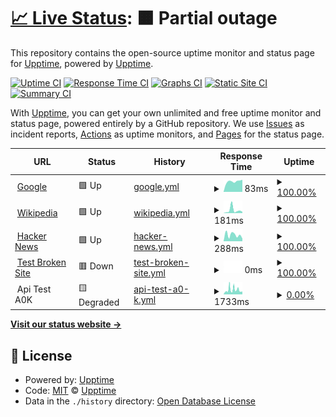 # [📈 Live Status](https://upptime.github.io/upptime): <!--live status--> **🟧 Partial outage**

This repository contains the open-source uptime monitor and status page for [Upptime](https://upptime.js.org), powered by [Upptime](https://github.com/upptime/upptime).

[![Uptime CI](https://github.com/tryadelion/StatusTest/workflows/Uptime%20CI/badge.svg)](https://github.com/tryadelion/StatusTest/actions?query=workflow%3A%22Uptime+CI%22)
[![Response Time CI](https://github.com/tryadelion/StatusTest/workflows/Response%20Time%20CI/badge.svg)](https://github.com/tryadelion/StatusTest/actions?query=workflow%3A%22Response+Time+CI%22)
[![Graphs CI](https://github.com/tryadelion/StatusTest/workflows/Graphs%20CI/badge.svg)](https://github.com/tryadelion/StatusTest/actions?query=workflow%3A%22Graphs+CI%22)
[![Static Site CI](https://github.com/tryadelion/StatusTest/workflows/Static%20Site%20CI/badge.svg)](https://github.com/tryadelion/StatusTest/actions?query=workflow%3A%22Static+Site+CI%22)
[![Summary CI](https://github.com/tryadelion/StatusTest/workflows/Summary%20CI/badge.svg)](https://github.com/tryadelion/StatusTest/actions?query=workflow%3A%22Summary+CI%22)

With [Upptime](https://upptime.js.org), you can get your own unlimited and free uptime monitor and status page, powered entirely by a GitHub repository. We use [Issues](https://github.com/upptime/upptime/issues) as incident reports, [Actions](https://github.com/tryadelion/StatusTest/actions) as uptime monitors, and [Pages](https://upptime.github.io/upptime) for the status page.

<!--start: status pages-->
<!-- This summary is generated by Upptime (https://github.com/upptime/upptime) -->
<!-- Do not edit this manually, your changes will be overwritten -->
<!-- prettier-ignore -->
| URL | Status | History | Response Time | Uptime |
| --- | ------ | ------- | ------------- | ------ |
| <img alt="" src="https://icons.duckduckgo.com/ip3/www.google.com.ico" height="13"> [Google](https://www.google.com) | 🟩 Up | [google.yml](https://github.com/tryadelion/StatusTest/commits/HEAD/history/google.yml) | <details><summary><img alt="Response time graph" src="./graphs/google/response-time-week.png" height="20"> 83ms</summary><br><a href="https://tryadelion.github.io/StatusTest/history/google"><img alt="Response time 107" src="https://img.shields.io/endpoint?url=https%3A%2F%2Fraw.githubusercontent.com%2Ftryadelion%2FStatusTest%2FHEAD%2Fapi%2Fgoogle%2Fresponse-time.json"></a><br><a href="https://tryadelion.github.io/StatusTest/history/google"><img alt="24-hour response time 96" src="https://img.shields.io/endpoint?url=https%3A%2F%2Fraw.githubusercontent.com%2Ftryadelion%2FStatusTest%2FHEAD%2Fapi%2Fgoogle%2Fresponse-time-day.json"></a><br><a href="https://tryadelion.github.io/StatusTest/history/google"><img alt="7-day response time 83" src="https://img.shields.io/endpoint?url=https%3A%2F%2Fraw.githubusercontent.com%2Ftryadelion%2FStatusTest%2FHEAD%2Fapi%2Fgoogle%2Fresponse-time-week.json"></a><br><a href="https://tryadelion.github.io/StatusTest/history/google"><img alt="30-day response time 138" src="https://img.shields.io/endpoint?url=https%3A%2F%2Fraw.githubusercontent.com%2Ftryadelion%2FStatusTest%2FHEAD%2Fapi%2Fgoogle%2Fresponse-time-month.json"></a><br><a href="https://tryadelion.github.io/StatusTest/history/google"><img alt="1-year response time 112" src="https://img.shields.io/endpoint?url=https%3A%2F%2Fraw.githubusercontent.com%2Ftryadelion%2FStatusTest%2FHEAD%2Fapi%2Fgoogle%2Fresponse-time-year.json"></a></details> | <details><summary><a href="https://tryadelion.github.io/StatusTest/history/google">100.00%</a></summary><a href="https://tryadelion.github.io/StatusTest/history/google"><img alt="All-time uptime 100.00%" src="https://img.shields.io/endpoint?url=https%3A%2F%2Fraw.githubusercontent.com%2Ftryadelion%2FStatusTest%2FHEAD%2Fapi%2Fgoogle%2Fuptime.json"></a><br><a href="https://tryadelion.github.io/StatusTest/history/google"><img alt="24-hour uptime 100.00%" src="https://img.shields.io/endpoint?url=https%3A%2F%2Fraw.githubusercontent.com%2Ftryadelion%2FStatusTest%2FHEAD%2Fapi%2Fgoogle%2Fuptime-day.json"></a><br><a href="https://tryadelion.github.io/StatusTest/history/google"><img alt="7-day uptime 100.00%" src="https://img.shields.io/endpoint?url=https%3A%2F%2Fraw.githubusercontent.com%2Ftryadelion%2FStatusTest%2FHEAD%2Fapi%2Fgoogle%2Fuptime-week.json"></a><br><a href="https://tryadelion.github.io/StatusTest/history/google"><img alt="30-day uptime 100.00%" src="https://img.shields.io/endpoint?url=https%3A%2F%2Fraw.githubusercontent.com%2Ftryadelion%2FStatusTest%2FHEAD%2Fapi%2Fgoogle%2Fuptime-month.json"></a><br><a href="https://tryadelion.github.io/StatusTest/history/google"><img alt="1-year uptime 99.99%" src="https://img.shields.io/endpoint?url=https%3A%2F%2Fraw.githubusercontent.com%2Ftryadelion%2FStatusTest%2FHEAD%2Fapi%2Fgoogle%2Fuptime-year.json"></a></details>
| <img alt="" src="https://icons.duckduckgo.com/ip3/en.wikipedia.org.ico" height="13"> [Wikipedia](https://en.wikipedia.org) | 🟩 Up | [wikipedia.yml](https://github.com/tryadelion/StatusTest/commits/HEAD/history/wikipedia.yml) | <details><summary><img alt="Response time graph" src="./graphs/wikipedia/response-time-week.png" height="20"> 181ms</summary><br><a href="https://tryadelion.github.io/StatusTest/history/wikipedia"><img alt="Response time 218" src="https://img.shields.io/endpoint?url=https%3A%2F%2Fraw.githubusercontent.com%2Ftryadelion%2FStatusTest%2FHEAD%2Fapi%2Fwikipedia%2Fresponse-time.json"></a><br><a href="https://tryadelion.github.io/StatusTest/history/wikipedia"><img alt="24-hour response time 82" src="https://img.shields.io/endpoint?url=https%3A%2F%2Fraw.githubusercontent.com%2Ftryadelion%2FStatusTest%2FHEAD%2Fapi%2Fwikipedia%2Fresponse-time-day.json"></a><br><a href="https://tryadelion.github.io/StatusTest/history/wikipedia"><img alt="7-day response time 181" src="https://img.shields.io/endpoint?url=https%3A%2F%2Fraw.githubusercontent.com%2Ftryadelion%2FStatusTest%2FHEAD%2Fapi%2Fwikipedia%2Fresponse-time-week.json"></a><br><a href="https://tryadelion.github.io/StatusTest/history/wikipedia"><img alt="30-day response time 134" src="https://img.shields.io/endpoint?url=https%3A%2F%2Fraw.githubusercontent.com%2Ftryadelion%2FStatusTest%2FHEAD%2Fapi%2Fwikipedia%2Fresponse-time-month.json"></a><br><a href="https://tryadelion.github.io/StatusTest/history/wikipedia"><img alt="1-year response time 221" src="https://img.shields.io/endpoint?url=https%3A%2F%2Fraw.githubusercontent.com%2Ftryadelion%2FStatusTest%2FHEAD%2Fapi%2Fwikipedia%2Fresponse-time-year.json"></a></details> | <details><summary><a href="https://tryadelion.github.io/StatusTest/history/wikipedia">100.00%</a></summary><a href="https://tryadelion.github.io/StatusTest/history/wikipedia"><img alt="All-time uptime 100.00%" src="https://img.shields.io/endpoint?url=https%3A%2F%2Fraw.githubusercontent.com%2Ftryadelion%2FStatusTest%2FHEAD%2Fapi%2Fwikipedia%2Fuptime.json"></a><br><a href="https://tryadelion.github.io/StatusTest/history/wikipedia"><img alt="24-hour uptime 100.00%" src="https://img.shields.io/endpoint?url=https%3A%2F%2Fraw.githubusercontent.com%2Ftryadelion%2FStatusTest%2FHEAD%2Fapi%2Fwikipedia%2Fuptime-day.json"></a><br><a href="https://tryadelion.github.io/StatusTest/history/wikipedia"><img alt="7-day uptime 100.00%" src="https://img.shields.io/endpoint?url=https%3A%2F%2Fraw.githubusercontent.com%2Ftryadelion%2FStatusTest%2FHEAD%2Fapi%2Fwikipedia%2Fuptime-week.json"></a><br><a href="https://tryadelion.github.io/StatusTest/history/wikipedia"><img alt="30-day uptime 100.00%" src="https://img.shields.io/endpoint?url=https%3A%2F%2Fraw.githubusercontent.com%2Ftryadelion%2FStatusTest%2FHEAD%2Fapi%2Fwikipedia%2Fuptime-month.json"></a><br><a href="https://tryadelion.github.io/StatusTest/history/wikipedia"><img alt="1-year uptime 100.00%" src="https://img.shields.io/endpoint?url=https%3A%2F%2Fraw.githubusercontent.com%2Ftryadelion%2FStatusTest%2FHEAD%2Fapi%2Fwikipedia%2Fuptime-year.json"></a></details>
| <img alt="" src="https://icons.duckduckgo.com/ip3/news.ycombinator.com.ico" height="13"> [Hacker News](https://news.ycombinator.com) | 🟩 Up | [hacker-news.yml](https://github.com/tryadelion/StatusTest/commits/HEAD/history/hacker-news.yml) | <details><summary><img alt="Response time graph" src="./graphs/hacker-news/response-time-week.png" height="20"> 288ms</summary><br><a href="https://tryadelion.github.io/StatusTest/history/hacker-news"><img alt="Response time 301" src="https://img.shields.io/endpoint?url=https%3A%2F%2Fraw.githubusercontent.com%2Ftryadelion%2FStatusTest%2FHEAD%2Fapi%2Fhacker-news%2Fresponse-time.json"></a><br><a href="https://tryadelion.github.io/StatusTest/history/hacker-news"><img alt="24-hour response time 122" src="https://img.shields.io/endpoint?url=https%3A%2F%2Fraw.githubusercontent.com%2Ftryadelion%2FStatusTest%2FHEAD%2Fapi%2Fhacker-news%2Fresponse-time-day.json"></a><br><a href="https://tryadelion.github.io/StatusTest/history/hacker-news"><img alt="7-day response time 288" src="https://img.shields.io/endpoint?url=https%3A%2F%2Fraw.githubusercontent.com%2Ftryadelion%2FStatusTest%2FHEAD%2Fapi%2Fhacker-news%2Fresponse-time-week.json"></a><br><a href="https://tryadelion.github.io/StatusTest/history/hacker-news"><img alt="30-day response time 288" src="https://img.shields.io/endpoint?url=https%3A%2F%2Fraw.githubusercontent.com%2Ftryadelion%2FStatusTest%2FHEAD%2Fapi%2Fhacker-news%2Fresponse-time-month.json"></a><br><a href="https://tryadelion.github.io/StatusTest/history/hacker-news"><img alt="1-year response time 302" src="https://img.shields.io/endpoint?url=https%3A%2F%2Fraw.githubusercontent.com%2Ftryadelion%2FStatusTest%2FHEAD%2Fapi%2Fhacker-news%2Fresponse-time-year.json"></a></details> | <details><summary><a href="https://tryadelion.github.io/StatusTest/history/hacker-news">100.00%</a></summary><a href="https://tryadelion.github.io/StatusTest/history/hacker-news"><img alt="All-time uptime 99.94%" src="https://img.shields.io/endpoint?url=https%3A%2F%2Fraw.githubusercontent.com%2Ftryadelion%2FStatusTest%2FHEAD%2Fapi%2Fhacker-news%2Fuptime.json"></a><br><a href="https://tryadelion.github.io/StatusTest/history/hacker-news"><img alt="24-hour uptime 100.00%" src="https://img.shields.io/endpoint?url=https%3A%2F%2Fraw.githubusercontent.com%2Ftryadelion%2FStatusTest%2FHEAD%2Fapi%2Fhacker-news%2Fuptime-day.json"></a><br><a href="https://tryadelion.github.io/StatusTest/history/hacker-news"><img alt="7-day uptime 100.00%" src="https://img.shields.io/endpoint?url=https%3A%2F%2Fraw.githubusercontent.com%2Ftryadelion%2FStatusTest%2FHEAD%2Fapi%2Fhacker-news%2Fuptime-week.json"></a><br><a href="https://tryadelion.github.io/StatusTest/history/hacker-news"><img alt="30-day uptime 100.00%" src="https://img.shields.io/endpoint?url=https%3A%2F%2Fraw.githubusercontent.com%2Ftryadelion%2FStatusTest%2FHEAD%2Fapi%2Fhacker-news%2Fuptime-month.json"></a><br><a href="https://tryadelion.github.io/StatusTest/history/hacker-news"><img alt="1-year uptime 99.98%" src="https://img.shields.io/endpoint?url=https%3A%2F%2Fraw.githubusercontent.com%2Ftryadelion%2FStatusTest%2FHEAD%2Fapi%2Fhacker-news%2Fuptime-year.json"></a></details>
| <img alt="" src="https://icons.duckduckgo.com/ip3/thissitedoesnotexist.koj.co.ico" height="13"> [Test Broken Site](https://thissitedoesnotexist.koj.co) | 🟥 Down | [test-broken-site.yml](https://github.com/tryadelion/StatusTest/commits/HEAD/history/test-broken-site.yml) | <details><summary><img alt="Response time graph" src="./graphs/test-broken-site/response-time-week.png" height="20"> 0ms</summary><br><a href="https://tryadelion.github.io/StatusTest/history/test-broken-site"><img alt="Response time 0" src="https://img.shields.io/endpoint?url=https%3A%2F%2Fraw.githubusercontent.com%2Ftryadelion%2FStatusTest%2FHEAD%2Fapi%2Ftest-broken-site%2Fresponse-time.json"></a><br><a href="https://tryadelion.github.io/StatusTest/history/test-broken-site"><img alt="24-hour response time 0" src="https://img.shields.io/endpoint?url=https%3A%2F%2Fraw.githubusercontent.com%2Ftryadelion%2FStatusTest%2FHEAD%2Fapi%2Ftest-broken-site%2Fresponse-time-day.json"></a><br><a href="https://tryadelion.github.io/StatusTest/history/test-broken-site"><img alt="7-day response time 0" src="https://img.shields.io/endpoint?url=https%3A%2F%2Fraw.githubusercontent.com%2Ftryadelion%2FStatusTest%2FHEAD%2Fapi%2Ftest-broken-site%2Fresponse-time-week.json"></a><br><a href="https://tryadelion.github.io/StatusTest/history/test-broken-site"><img alt="30-day response time 0" src="https://img.shields.io/endpoint?url=https%3A%2F%2Fraw.githubusercontent.com%2Ftryadelion%2FStatusTest%2FHEAD%2Fapi%2Ftest-broken-site%2Fresponse-time-month.json"></a><br><a href="https://tryadelion.github.io/StatusTest/history/test-broken-site"><img alt="1-year response time 0" src="https://img.shields.io/endpoint?url=https%3A%2F%2Fraw.githubusercontent.com%2Ftryadelion%2FStatusTest%2FHEAD%2Fapi%2Ftest-broken-site%2Fresponse-time-year.json"></a></details> | <details><summary><a href="https://tryadelion.github.io/StatusTest/history/test-broken-site">100.00%</a></summary><a href="https://tryadelion.github.io/StatusTest/history/test-broken-site"><img alt="All-time uptime 100.00%" src="https://img.shields.io/endpoint?url=https%3A%2F%2Fraw.githubusercontent.com%2Ftryadelion%2FStatusTest%2FHEAD%2Fapi%2Ftest-broken-site%2Fuptime.json"></a><br><a href="https://tryadelion.github.io/StatusTest/history/test-broken-site"><img alt="24-hour uptime 100.00%" src="https://img.shields.io/endpoint?url=https%3A%2F%2Fraw.githubusercontent.com%2Ftryadelion%2FStatusTest%2FHEAD%2Fapi%2Ftest-broken-site%2Fuptime-day.json"></a><br><a href="https://tryadelion.github.io/StatusTest/history/test-broken-site"><img alt="7-day uptime 100.00%" src="https://img.shields.io/endpoint?url=https%3A%2F%2Fraw.githubusercontent.com%2Ftryadelion%2FStatusTest%2FHEAD%2Fapi%2Ftest-broken-site%2Fuptime-week.json"></a><br><a href="https://tryadelion.github.io/StatusTest/history/test-broken-site"><img alt="30-day uptime 100.00%" src="https://img.shields.io/endpoint?url=https%3A%2F%2Fraw.githubusercontent.com%2Ftryadelion%2FStatusTest%2FHEAD%2Fapi%2Ftest-broken-site%2Fuptime-month.json"></a><br><a href="https://tryadelion.github.io/StatusTest/history/test-broken-site"><img alt="1-year uptime 100.00%" src="https://img.shields.io/endpoint?url=https%3A%2F%2Fraw.githubusercontent.com%2Ftryadelion%2FStatusTest%2FHEAD%2Fapi%2Ftest-broken-site%2Fuptime-year.json"></a></details>
| <img alt="" src="https://icons.duckduckgo.com/ip3/null.ico" height="13"> Api Test A0K | 🟨 Degraded | [api-test-a0-k.yml](https://github.com/tryadelion/StatusTest/commits/HEAD/history/api-test-a0-k.yml) | <details><summary><img alt="Response time graph" src="./graphs/api-test-a0-k/response-time-week.png" height="20"> 1733ms</summary><br><a href="https://tryadelion.github.io/StatusTest/history/api-test-a0-k"><img alt="Response time 1413" src="https://img.shields.io/endpoint?url=https%3A%2F%2Fraw.githubusercontent.com%2Ftryadelion%2FStatusTest%2FHEAD%2Fapi%2Fapi-test-a0-k%2Fresponse-time.json"></a><br><a href="https://tryadelion.github.io/StatusTest/history/api-test-a0-k"><img alt="24-hour response time 2405" src="https://img.shields.io/endpoint?url=https%3A%2F%2Fraw.githubusercontent.com%2Ftryadelion%2FStatusTest%2FHEAD%2Fapi%2Fapi-test-a0-k%2Fresponse-time-day.json"></a><br><a href="https://tryadelion.github.io/StatusTest/history/api-test-a0-k"><img alt="7-day response time 1733" src="https://img.shields.io/endpoint?url=https%3A%2F%2Fraw.githubusercontent.com%2Ftryadelion%2FStatusTest%2FHEAD%2Fapi%2Fapi-test-a0-k%2Fresponse-time-week.json"></a><br><a href="https://tryadelion.github.io/StatusTest/history/api-test-a0-k"><img alt="30-day response time 1902" src="https://img.shields.io/endpoint?url=https%3A%2F%2Fraw.githubusercontent.com%2Ftryadelion%2FStatusTest%2FHEAD%2Fapi%2Fapi-test-a0-k%2Fresponse-time-month.json"></a><br><a href="https://tryadelion.github.io/StatusTest/history/api-test-a0-k"><img alt="1-year response time 1532" src="https://img.shields.io/endpoint?url=https%3A%2F%2Fraw.githubusercontent.com%2Ftryadelion%2FStatusTest%2FHEAD%2Fapi%2Fapi-test-a0-k%2Fresponse-time-year.json"></a></details> | <details><summary><a href="https://tryadelion.github.io/StatusTest/history/api-test-a0-k">0.00%</a></summary><a href="https://tryadelion.github.io/StatusTest/history/api-test-a0-k"><img alt="All-time uptime 19.33%" src="https://img.shields.io/endpoint?url=https%3A%2F%2Fraw.githubusercontent.com%2Ftryadelion%2FStatusTest%2FHEAD%2Fapi%2Fapi-test-a0-k%2Fuptime.json"></a><br><a href="https://tryadelion.github.io/StatusTest/history/api-test-a0-k"><img alt="24-hour uptime 0.00%" src="https://img.shields.io/endpoint?url=https%3A%2F%2Fraw.githubusercontent.com%2Ftryadelion%2FStatusTest%2FHEAD%2Fapi%2Fapi-test-a0-k%2Fuptime-day.json"></a><br><a href="https://tryadelion.github.io/StatusTest/history/api-test-a0-k"><img alt="7-day uptime 0.00%" src="https://img.shields.io/endpoint?url=https%3A%2F%2Fraw.githubusercontent.com%2Ftryadelion%2FStatusTest%2FHEAD%2Fapi%2Fapi-test-a0-k%2Fuptime-week.json"></a><br><a href="https://tryadelion.github.io/StatusTest/history/api-test-a0-k"><img alt="30-day uptime 0.00%" src="https://img.shields.io/endpoint?url=https%3A%2F%2Fraw.githubusercontent.com%2Ftryadelion%2FStatusTest%2FHEAD%2Fapi%2Fapi-test-a0-k%2Fuptime-month.json"></a><br><a href="https://tryadelion.github.io/StatusTest/history/api-test-a0-k"><img alt="1-year uptime 0.00%" src="https://img.shields.io/endpoint?url=https%3A%2F%2Fraw.githubusercontent.com%2Ftryadelion%2FStatusTest%2FHEAD%2Fapi%2Fapi-test-a0-k%2Fuptime-year.json"></a></details>

<!--end: status pages-->

[**Visit our status website →**](https://upptime.github.io/upptime)

## 📄 License

- Powered by: [Upptime](https://github.com/upptime/upptime)
- Code: [MIT](./LICENSE) © [Upptime](https://upptime.js.org)
- Data in the `./history` directory: [Open Database License](https://opendatacommons.org/licenses/odbl/1-0/)
